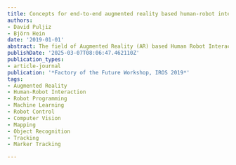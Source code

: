 ```yaml
---
title: Concepts for end-to-end augmented reality based human-robot interaction systems
authors:
- David Puljiz
- Björn Hein
date: '2019-01-01'
abstract: The field of Augmented Reality (AR) based Human Robot Interaction (HRI) has progressed significantly since its inception more than two decades ago. With more advanced devices, particularly head-mounted displays (HMD), freely available programming environments and better connectivity, the possible application space expanded significantly. Here we present concepts and systems currently being developed at our lab to enable a truly end-to-end application of AR in HRI, from setting up the working environment of the robot, through programming and finally interaction with the programmed robot. Relevant papers by other authors will also be overviewed. We demonstrate the use of such technologies with systems not inherently designed to be collaborative, namely industrial manipulators. By trying to make such industrial systems easily-installable, collaborative and interactive, the vision of universal robot co-workers can be pushed one step closer to reality. The main goal of the paper is to provide a short overview of the capabilities of HMD-based HRI to researchers unfamiliar with the concepts. For researchers already using such techniques, the hope is to perhaps introduce some new ideas and to broaden the field of research.
publishDate: '2025-03-07T08:06:47.462110Z'
publication_types:
- article-journal
publication: '*Factory of the Future Workshop, IROS 2019*'
tags:
- Augmented Reality
- Human-Robot Interaction
- Robot Programming
- Machine Learning
- Robot Control
- Computer Vision
- Mapping
- Object Recognition
- Tracking
- Marker Tracking

---
```

